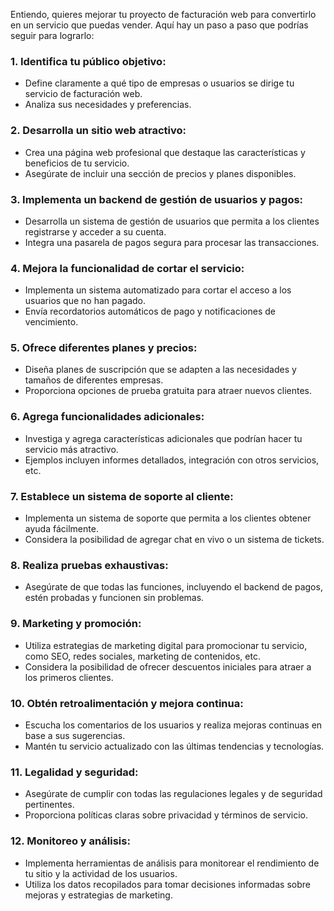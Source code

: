 Entiendo, quieres mejorar tu proyecto de facturación web para convertirlo en un servicio que puedas vender. Aquí hay un paso a paso que podrías seguir para lograrlo:

### 1. **Identifica tu público objetivo:**
   - Define claramente a qué tipo de empresas o usuarios se dirige tu servicio de facturación web.
   - Analiza sus necesidades y preferencias.

### 2. **Desarrolla un sitio web atractivo:**
   - Crea una página web profesional que destaque las características y beneficios de tu servicio.
   - Asegúrate de incluir una sección de precios y planes disponibles.

### 3. **Implementa un backend de gestión de usuarios y pagos:**
   - Desarrolla un sistema de gestión de usuarios que permita a los clientes registrarse y acceder a su cuenta.
   - Integra una pasarela de pagos segura para procesar las transacciones.

### 4. **Mejora la funcionalidad de cortar el servicio:**
   - Implementa un sistema automatizado para cortar el acceso a los usuarios que no han pagado.
   - Envía recordatorios automáticos de pago y notificaciones de vencimiento.

### 5. **Ofrece diferentes planes y precios:**
   - Diseña planes de suscripción que se adapten a las necesidades y tamaños de diferentes empresas.
   - Proporciona opciones de prueba gratuita para atraer nuevos clientes.

### 6. **Agrega funcionalidades adicionales:**
   - Investiga y agrega características adicionales que podrían hacer tu servicio más atractivo.
   - Ejemplos incluyen informes detallados, integración con otros servicios, etc.

### 7. **Establece un sistema de soporte al cliente:**
   - Implementa un sistema de soporte que permita a los clientes obtener ayuda fácilmente.
   - Considera la posibilidad de agregar chat en vivo o un sistema de tickets.

### 8. **Realiza pruebas exhaustivas:**
   - Asegúrate de que todas las funciones, incluyendo el backend de pagos, estén probadas y funcionen sin problemas.

### 9. **Marketing y promoción:**
   - Utiliza estrategias de marketing digital para promocionar tu servicio, como SEO, redes sociales, marketing de contenidos, etc.
   - Considera la posibilidad de ofrecer descuentos iniciales para atraer a los primeros clientes.

### 10. **Obtén retroalimentación y mejora continua:**
   - Escucha los comentarios de los usuarios y realiza mejoras continuas en base a sus sugerencias.
   - Mantén tu servicio actualizado con las últimas tendencias y tecnologías.

### 11. **Legalidad y seguridad:**
   - Asegúrate de cumplir con todas las regulaciones legales y de seguridad pertinentes.
   - Proporciona políticas claras sobre privacidad y términos de servicio.

### 12. **Monitoreo y análisis:**
   - Implementa herramientas de análisis para monitorear el rendimiento de tu sitio y la actividad de los usuarios.
   - Utiliza los datos recopilados para tomar decisiones informadas sobre mejoras y estrategias de marketing.

